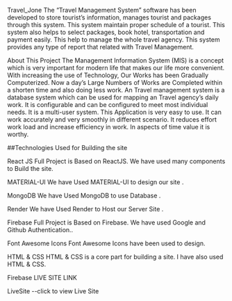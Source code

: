 Travel_Jone
The “Travel Management System” software has been developed to store tourist’s information, manages tourist and packages through this system. This system maintain proper schedule of a tourist. This system also helps to select packages, book hotel, transportation and payment easily. This help to manage the whole travel agency. This system provides any type of report that related with Travel Management.

About This Project
The Management Information System (MIS) is a concept which is very important for modern life that makes our life more convenient. With increasing the use of Technology, Our Works has been Gradually Computerized. Now a day’s Large Numbers of Works are Completed within a shorten time and also doing less work. An Travel management system is a database system which can be used for mapping an Travel agency’s daily work. It is configurable and can be configured to meet most individual needs. It is a multi-user system. This Application is very easy to use. It can work accurately and very smoothly in different scenario. It reduces effort work load and increase efficiency in work. In aspects of time value it is worthy.

##Technologies Used for Building the site

React JS 
Full Project is Based on ReactJS. We have used many components to Build the site.

MATERIAL-UI
We have Used MATERIAL-UI to design our site .

MongoDB
We have Used MongoDB to use Database .

Render 
We have Used Render to Host our Server Site .

Firebase 
Full Project is Based on Firebase. We have used Google and Github Authentication..

Font Awesome Icons
Font Awesome Icons have been used to design.

HTML & CSS
HTML & CSS is a core part for building a site. I have also used HTML & CSS.

Firebase LIVE SITE LINK

LiveSite --click to view Live Site